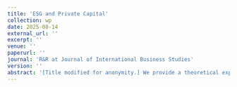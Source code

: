 ```yaml
---
title: 'ESG and Private Capital'
collection: wp
date: 2025-08-14
external_url: ''
excerpt: ''
venue: ''
paperurl: ''
journal: 'R&R at Journal of International Business Studies'
version: ''
abstract: '[Title modified for anonymity.] We provide a theoretical explanation and empirical evidence for the puzzling fact that, in contrast to the risk-return theory of finance, ESG risks lead to lower equity returns in private markets.'
---
```

